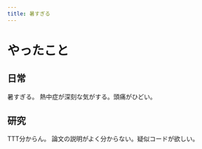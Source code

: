 ```yaml
---
title: 暑すぎる
---
```


# やったこと

## 日常

暑すぎる。
熱中症が深刻な気がする。頭痛がひどい。

## 研究

TTT分からん。
論文の説明がよく分からない。疑似コードが欲しい。
